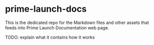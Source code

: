 # prime-launch-docs
This is the dedicated repo for the Markdown files and other assets that feeds into Prime Launch Documentation web page.

TODO:
explain 
what it contains
how it works 
